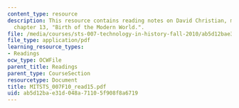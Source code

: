 ```yaml
---
content_type: resource
description: This resource contains reading notes on David Christian, maps of time,
  chapter 13, "Birth of the Modern World.".
file: /media/courses/sts-007-technology-in-history-fall-2010/ab5d12bae31d048a71105f908f8a6719_MITSTS_007F10_read15.pdf
file_type: application/pdf
learning_resource_types:
- Readings
ocw_type: OCWFile
parent_title: Readings
parent_type: CourseSection
resourcetype: Document
title: MITSTS_007F10_read15.pdf
uid: ab5d12ba-e31d-048a-7110-5f908f8a6719
---
```

